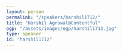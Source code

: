 ```yaml
---
layout: person
permalink: "/speakers/harshil1712/"
title: "Harshil Agrawal@Contentful"
ogp: "/assets/images/ogp/harshil1712.jpg"
type: speaker
id: "harshil1712"
---
```

